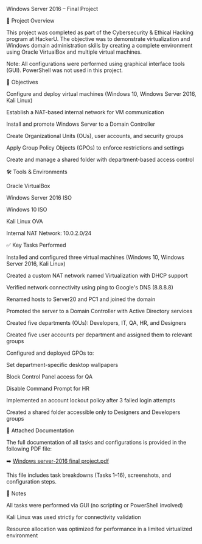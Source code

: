 Windows Server 2016 – Final Project

📘 Project Overview

This project was completed as part of the Cybersecurity & Ethical Hacking program at HackerU. The objective was to demonstrate virtualization and Windows domain administration skills by creating a complete environment using Oracle VirtualBox and multiple virtual machines.

Note: All configurations were performed using graphical interface tools (GUI). PowerShell was not used in this project.

🎯 Objectives

Configure and deploy virtual machines (Windows 10, Windows Server 2016, Kali Linux)

Establish a NAT-based internal network for VM communication

Install and promote Windows Server to a Domain Controller

Create Organizational Units (OUs), user accounts, and security groups

Apply Group Policy Objects (GPOs) to enforce restrictions and settings

Create and manage a shared folder with department-based access control

🛠️ Tools & Environments

Oracle VirtualBox

Windows Server 2016 ISO

Windows 10 ISO

Kali Linux OVA

Internal NAT Network: 10.0.2.0/24

✅ Key Tasks Performed

Installed and configured three virtual machines (Windows 10, Windows Server 2016, Kali Linux)

Created a custom NAT network named Virtualization with DHCP support

Verified network connectivity using ping to Google's DNS (8.8.8.8)

Renamed hosts to Server20 and PC1 and joined the domain

Promoted the server to a Domain Controller with Active Directory services

Created five departments (OUs): Developers, IT, QA, HR, and Designers

Created five user accounts per department and assigned them to relevant groups

Configured and deployed GPOs to:

Set department-specific desktop wallpapers

Block Control Panel access for QA

Disable Command Prompt for HR

Implemented an account lockout policy after 3 failed login attempts

Created a shared folder accessible only to Designers and Developers groups

📄 Attached Documentation

The full documentation of all tasks and configurations is provided in the following PDF file:

➡️ [Windows server-2016 final project.pdf](https://github.com/user-attachments/files/21098993/Windows.server-2016.final.project.pdf)


This file includes task breakdowns (Tasks 1–16), screenshots, and configuration steps.

📌 Notes

All tasks were performed via GUI (no scripting or PowerShell involved)

Kali Linux was used strictly for connectivity validation

Resource allocation was optimized for performance in a limited virtualized environment

